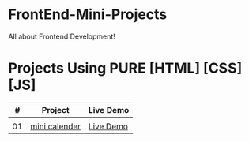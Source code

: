 # FrontEnd-Mini-Projects
All about Frontend Development!
# Projects Using PURE [HTML] [CSS] [JS]


|  #  | Project                                                                                                                     | Live Demo                                                                         |
| :-: | --------------------------------------------------------------------------------------------------------------------------- | --------------------------------------------------------------------------------- |
               |
| 01  | [mini calender](https://github.com/VrushaliUphade/Frontend-Mini-Projects/tree/main/mini%20calender)                           | [Live Demo](https://vrushaliuphade.github.io/Frontend-Mini-Projects/mini%20calender/) |   
